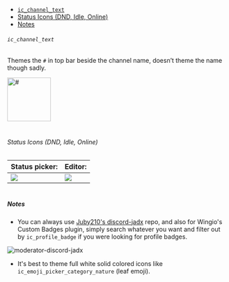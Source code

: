   - [`ic_channel_text`](#-ic-channel-text-)
  - [Status Icons (DND, Idle, Online)](#status-icons-dnd-idle-online)
  - [Notes](#notes)

###### `ic_channel_text`

Themes the `#` in top bar beside the channel name, doesn’t theme the name though sadly.

<img alt="#" src="https://cdn.discordapp.com/attachments/819172980184973343/888346980483473408/IMG_20210917_142313.JPG" height=100>

<h1></h1>

###### Status Icons (DND, Idle, Online)

|Status picker:|Editor:|
|-|-|
|<img src="https://i.imgur.com/mOr4YFQ.jpg">|<img src="https://i.imgur.com/v1XrIt7.jpg">|

<h1></h1>

##### Notes

- You can always use [Juby210's discord-jadx](https://gitdab.com/Juby210/discord-jadx/src/branch/alpha/app/src/main/res/drawable) repo, and also for Wingio's Custom Badges plugin, simply search whatever you want and filter out by `ic_profile_badge` if you were looking for profile badges.

![moderator-discord-jadx](https://i.imgur.com/jczr9zg.png)

- It's best to theme full white solid colored icons like `ic_emoji_picker_category_nature` (leaf emoji).




